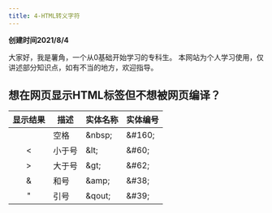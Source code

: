 ```yaml
---
title: 4-HTML转义字符
---
```


**创建时间2021/8/4**

大家好，我是薯角，一个从0基础开始学习的专科生。
本网站为个人学习使用，仅讲述部分知识点，如有不当的地方，欢迎指导。


## 想在网页显示HTML标签但不想被网页编译？

| 显示结果 | 描述 | 实体名称 | 实体编号 |
|:---:| --- | --- | --- |
|  | 空格 |  &amp;nbsp; | &amp;#160; |
| &lt; | 小于号 | &amp;lt; | &amp;#60; |
| &gt; | 大于号 | &amp;gt; | &amp;#62; |
| &amp; | 和号 | &amp;amp; | &amp;#38; |
| &quot; | 引号 | &amp;qout; | &amp;#39; |
